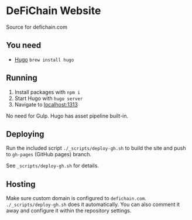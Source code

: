 # DeFiChain Website
Source for defichain.com

## You need

- [Hugo](https://gohugo.io/) `brew install hugo`

## Running

1. Install packages with `npm i`
2. Start Hugo with `hugo server`
3. Navigate to [localhost:1313](localhost:1313)

No need for Gulp. Hugo has asset pipeline built-in.

## Deploying

Run the included script `./_scripts/deploy-gh.sh` to build the site and push to `gh-pages` (GitHub pages) branch.

See `_scripts/deploy-gh.sh` for details.

## Hosting

Make sure custom domain is configured to `defichain.com`. `./_scripts/deploy-gh.sh` does it automatically. You can also comment it away and configure it within the repository settings.